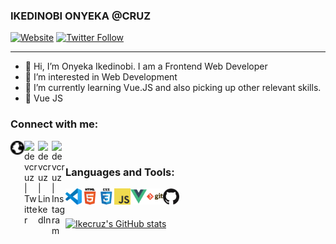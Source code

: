 ### IKEDINOBI ONYEKA @CRUZ

[![Website](https://img.shields.io/website?label=devcruz.com.ng&style=for-the-badge&url=https%3A%2F%2Fdevcruz.com.ng)](https://devcruz.com.ng)
[![Twitter Follow](https://img.shields.io/twitter/follow/DevCruzTM?color=1DA1F2&logo=twitter&style=for-the-badge)](https://twitter.com/intent/follow?original_referer=https%3A%2F%2Fgithub.com%2FDevCruzTM&screen_name=DevCruzTM)

---

- 👋 Hi, I’m Onyeka Ikedinobi. I am a Frontend Web Developer
- 👀 I’m interested in Web Development 
- 🌱 I’m currently learning Vue.JS and also picking up other relevant skills.
- 💞️ Vue JS

### Connect with me:

[<img align="left" alt="devcruz.com.ng" width="22px" src="https://raw.githubusercontent.com/iconic/open-iconic/master/svg/globe.svg" />][website]
[<img align="left" alt="devcruz | Twitter" width="22px" src="https://cdn.jsdelivr.net/npm/simple-icons@v3/icons/twitter.svg" />][twitter]
[<img align="left" alt="devcruz | LinkedIn" width="22px" src="https://cdn.jsdelivr.net/npm/simple-icons@v3/icons/linkedin.svg" />][linkedin]
[<img align="left" alt="devcruz | Instagram" width="22px" src="https://cdn.jsdelivr.net/npm/simple-icons@v3/icons/instagram.svg" />][instagram]

<br />

### Languages and Tools:

[<img align="left" alt="Visual Studio Code" width="26px" src="https://raw.githubusercontent.com/github/explore/80688e429a7d4ef2fca1e82350fe8e3517d3494d/topics/visual-studio-code/visual-studio-code.png" />][website]
[<img align="left" alt="HTML5" width="26px" src="https://raw.githubusercontent.com/github/explore/80688e429a7d4ef2fca1e82350fe8e3517d3494d/topics/html/html.png" />][website]
[<img align="left" alt="CSS3" width="26px" src="https://raw.githubusercontent.com/github/explore/80688e429a7d4ef2fca1e82350fe8e3517d3494d/topics/css/css.png" />][website]
[<img align="left" alt="JavaScript" width="26px" src="https://raw.githubusercontent.com/github/explore/80688e429a7d4ef2fca1e82350fe8e3517d3494d/topics/javascript/javascript.png" />][website]
[<img align="left" alt="Vue" width="26px" src="https://raw.githubusercontent.com/github/explore/80688e429a7d4ef2fca1e82350fe8e3517d3494d/topics/vue/vue.png" />][website]
[<img align="left" alt="Git" width="26px" src="https://raw.githubusercontent.com/github/explore/80688e429a7d4ef2fca1e82350fe8e3517d3494d/topics/git/git.png" />][website]
[<img align="left" alt="GitHub" width="26px" src="https://raw.githubusercontent.com/github/explore/78df643247d429f6cc873026c0622819ad797942/topics/github/github.png" />][website]

<br />
<br />

[![Ikecruz's GitHub stats](https://github-readme-stats.vercel.app/api?username=Ikecruz&count_private=true&show_icons=true&theme=prussian)](https://github.com/anuraghazra/github-readme-stats)




[website]: https://devcruz.com.ng
[twitter]: https://twitter.com/DevCruzTM
[instagram]: https://www.instagram.com/dev.cruz_/
[linkedin]: https://www.linkedin.com/in/onyeka-ikedinobi-98538b204/
<!---
Ikecruz/Ikecruz is a ✨ special ✨ repository because its `README.md` (this file) appears on your GitHub profile.
You can click the Preview link to take a look at your changes.
--->
